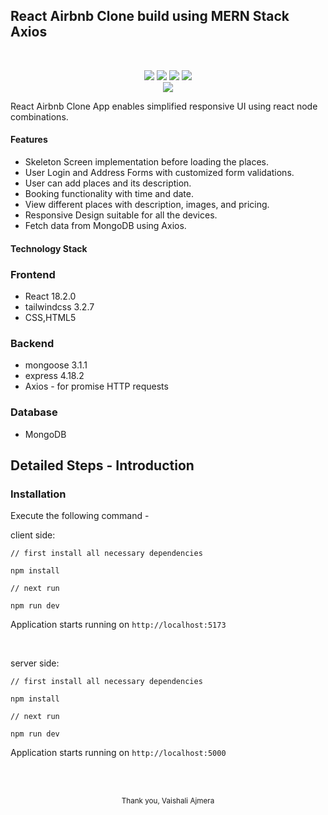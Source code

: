 ## React Airbnb Clone build using MERN Stack Axios
<br/>
<p align="center">
  <img src="https://img.shields.io/badge/React-20232A?style=for-the-badge&logo=react&logoColor=61DAFB">
  <img src="https://img.shields.io/badge/Tailwind_CSS-38B2AC?style=for-the-badge&logo=tailwind-css&logoColor=white">
  <img src="https://img.shields.io/badge/MongoDB-4EA94B?style=for-the-badge&logo=mongodb&logoColor=white">
  <img src="https://img.shields.io/badge/Express.js-404D59?style=for-the-badge">
  <br/>
  <img src="https://img.shields.io/badge/Node.js-43853D?style=for-the-badge&logo=node.js&logoColor=white">
</p>


React Airbnb Clone App enables simplified responsive UI using react node combinations.

#### Features
- Skeleton Screen implementation before loading the places.
- User Login and Address Forms with customized form validations.
- User can add places and its description.
- Booking functionality with time and date.
- View different places with description, images, and pricing.
- Responsive Design suitable for all the devices.
- Fetch data from MongoDB using Axios.

#### Technology Stack

### Frontend

- React 18.2.0
- tailwindcss 3.2.7
- CSS,HTML5

### Backend

- mongoose 3.1.1
- express 4.18.2
- Axios - for promise HTTP requests

### Database

- MongoDB


## Detailed Steps - Introduction

### Installation

Execute the following command -

client side:

```
// first install all necessary dependencies

npm install

// next run

npm run dev
```
Application starts running on `http://localhost:5173`

<br/>


server side:

```
// first install all necessary dependencies

npm install

// next run

npm run dev
```
Application starts running on `http://localhost:5000`

<br/>




<br/>

<p align="center">
<sub>Thank you, Vaishali Ajmera</sub>
</p>


